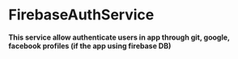 # FirebaseAuthService
<strong>This service allow authenticate users in app through git, google, facebook profiles (if the app using firebase DB)</strong>
